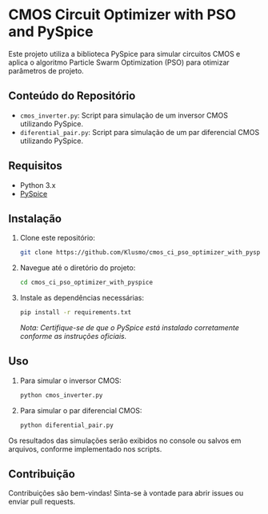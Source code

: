 # CMOS Circuit Optimizer with PSO and PySpice

Este projeto utiliza a biblioteca PySpice para simular circuitos CMOS e aplica o algoritmo Particle Swarm Optimization (PSO) para otimizar parâmetros de projeto.

## Conteúdo do Repositório

- `cmos_inverter.py`: Script para simulação de um inversor CMOS utilizando PySpice.
- `diferential_pair.py`: Script para simulação de um par diferencial CMOS utilizando PySpice.

## Requisitos

- Python 3.x
- [PySpice](https://pyspice.fabrice-salvaire.fr/)

## Instalação

1. Clone este repositório:

   ```bash
   git clone https://github.com/Klusmo/cmos_ci_pso_optimizer_with_pyspice.git
   ```

2. Navegue até o diretório do projeto:

   ```bash
   cd cmos_ci_pso_optimizer_with_pyspice
   ```

3. Instale as dependências necessárias:

   ```bash
   pip install -r requirements.txt
   ```

   *Nota: Certifique-se de que o PySpice está instalado corretamente conforme as instruções oficiais.*

## Uso

1. Para simular o inversor CMOS:

   ```bash
   python cmos_inverter.py
   ```

2. Para simular o par diferencial CMOS:

   ```bash
   python diferential_pair.py
   ```

Os resultados das simulações serão exibidos no console ou salvos em arquivos, conforme implementado nos scripts.

## Contribuição

Contribuições são bem-vindas! Sinta-se à vontade para abrir issues ou enviar pull requests.

 